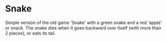 # Snake

Simple version of the old game 'Snake' with a green snake and a red 'apple' or snack. The snake dies when it goes backward over itself (with more than 2 pieces), or eats its tail. 
